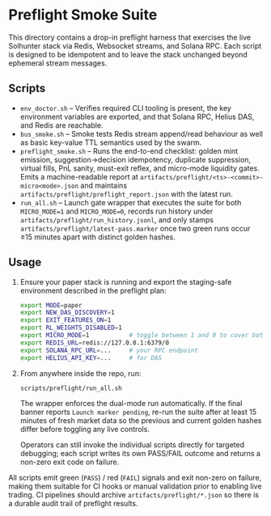 # Preflight Smoke Suite

This directory contains a drop-in preflight harness that exercises the live Solhunter stack via Redis, Websocket streams, and Solana RPC.  Each script is designed to be idempotent and to leave the stack unchanged beyond ephemeral stream messages.

## Scripts

- `env_doctor.sh` – Verifies required CLI tooling is present, the key environment variables are exported, and that Solana RPC, Helius DAS, and Redis are reachable.
- `bus_smoke.sh` – Smoke tests Redis stream append/read behaviour as well as basic key-value TTL semantics used by the swarm.
- `preflight_smoke.sh` – Runs the end-to-end checklist: golden mint emission, suggestion→decision idempotency, duplicate suppression, virtual fills, PnL sanity, must-exit reflex, and micro-mode liquidity gates. Emits a machine-readable report at `artifacts/preflight/<ts>-<commit>-micro<mode>.json` and maintains `artifacts/preflight/preflight_report.json` with the latest run.
- `run_all.sh` – Launch gate wrapper that executes the suite for both `MICRO_MODE=1` and `MICRO_MODE=0`, records run history under `artifacts/preflight/run_history.jsonl`, and only stamps `artifacts/preflight/latest-pass.marker` once two green runs occur ≥15 minutes apart with distinct golden hashes.

## Usage

1. Ensure your paper stack is running and export the staging-safe environment described in the preflight plan:

   ```bash
   export MODE=paper
   export NEW_DAS_DISCOVERY=1
   export EXIT_FEATURES_ON=1
   export RL_WEIGHTS_DISABLED=1
   export MICRO_MODE=1           # toggle between 1 and 0 to cover both modes
   export REDIS_URL=redis://127.0.0.1:6379/0
   export SOLANA_RPC_URL=...     # your RPC endpoint
   export HELIUS_API_KEY=...     # for DAS
   ```

2. From anywhere inside the repo, run:

   ```bash
   scripts/preflight/run_all.sh
   ```

   The wrapper enforces the dual-mode run automatically. If the final banner reports `Launch marker pending`, re-run the suite after at least 15 minutes of fresh market data so the previous and current golden hashes differ before toggling any live controls.

   Operators can still invoke the individual scripts directly for targeted debugging; each script writes its own PASS/FAIL outcome and returns a non-zero exit code on failure.

All scripts emit green (`PASS`) / red (`FAIL`) signals and exit non-zero on failure, making them suitable for CI hooks or manual validation prior to enabling live trading. CI pipelines should archive `artifacts/preflight/*.json` so there is a durable audit trail of preflight results.
